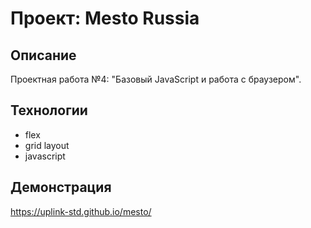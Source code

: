 # Проект: Mesto Russia

## Описание

Проектная работа №4: "Базовый JavaScript и работа с браузером".

## Технологии

* flex
* grid layout
* javascript

## Демонстрация

https://uplink-std.github.io/mesto/